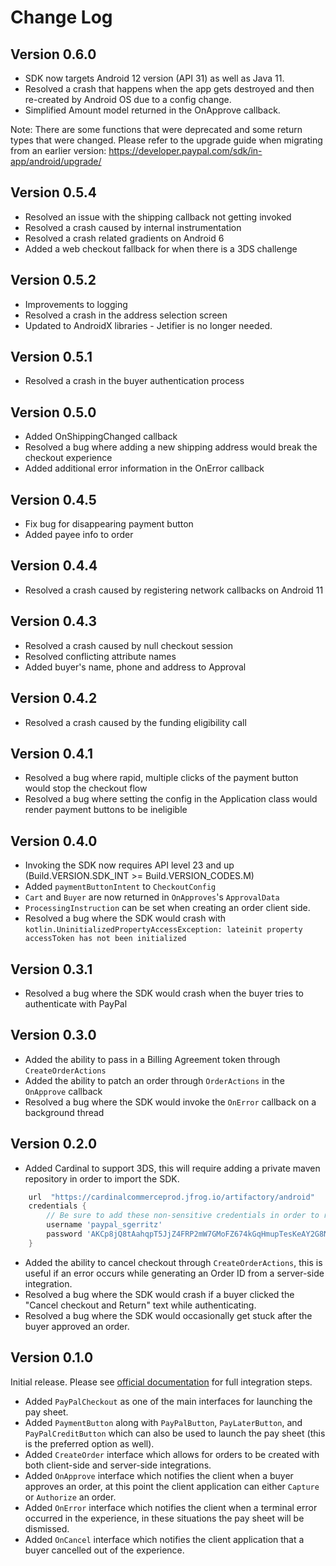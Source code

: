 # Change Log
## Version 0.6.0
* SDK now targets Android 12 version (API 31) as well as Java 11.
* Resolved a crash that happens when the app gets destroyed and then re-created by Android OS due to a config change.
* Simplified Amount model returned in the OnApprove callback.

Note: There are some functions that were deprecated and some return types that were changed. Please refer to the upgrade guide when migrating from an earlier version: https://developer.paypal.com/sdk/in-app/android/upgrade/

## Version 0.5.4
* Resolved an issue with the shipping callback not getting invoked
* Resolved a crash caused by internal instrumentation
* Resolved a crash related gradients on Android 6
* Added a web checkout fallback for when there is a 3DS challenge

## Version 0.5.2
* Improvements to logging
* Resolved a crash in the address selection screen
* Updated to AndroidX libraries - Jetifier is no longer needed.

## Version 0.5.1
* Resolved a crash in the buyer authentication process

## Version 0.5.0
* Added OnShippingChanged callback
* Resolved a bug where adding a new shipping address would break the checkout experience
* Added additional error information in the OnError callback

## Version 0.4.5
* Fix bug for disappearing payment button
* Added payee info to order

## Version 0.4.4
* Resolved a crash caused by registering network callbacks on Android 11

## Version 0.4.3
* Resolved a crash caused by null checkout session
* Resolved conflicting attribute names
* Added buyer's name, phone and address to Approval

## Version 0.4.2
* Resolved a crash caused by the funding eligibility call

## Version 0.4.1
* Resolved a bug where rapid, multiple clicks of the payment button would stop the checkout flow
* Resolved a bug where setting the config in the Application class would render payment buttons to be ineligible

## Version 0.4.0
* Invoking the SDK now requires API level 23 and up (Build.VERSION.SDK_INT >= Build.VERSION_CODES.M)
* Added `paymentButtonIntent` to `CheckoutConfig`
* `Cart` and `Buyer` are now returned in `OnApproves`'s `ApprovalData`
* `ProcessingInstruction` can be set when creating an order client side.
* Resolved a bug where the SDK would crash with `kotlin.UninitializedPropertyAccessException: lateinit property accessToken has not been initialized`

## Version 0.3.1

* Resolved a bug where the SDK would crash when the buyer tries to authenticate with PayPal

## Version 0.3.0

* Added the ability to pass in a Billing Agreement token through `CreateOrderActions`
* Added the ability to patch an order through `OrderActions` in the `OnApprove` callback
* Resolved a bug where the SDK would invoke the `OnError` callback on a background thread

## Version 0.2.0
* Added Cardinal to support 3DS, this will require adding a private maven repository in order to import the SDK.

```groovy
    url  "https://cardinalcommerceprod.jfrog.io/artifactory/android"
    credentials {
        // Be sure to add these non-sensitive credentials in order to retrieve dependencies related to the Cardinal SDK.
        username 'paypal_sgerritz'
        password 'AKCp8jQ8tAahqpT5JjZ4FRP2mW7GMoFZ674kGqHmupTesKeAY2G8NcmPKLuTxTGkKjDLRzDUQ'
    }
```

* Added the ability to cancel checkout through `CreateOrderActions`, this is useful if an error occurs while generating an Order ID from a server-side integration.
* Resolved a bug where the SDK would crash if a buyer clicked the "Cancel checkout and Return" text while authenticating.
* Resolved a bug where the SDK would occasionally get stuck after the buyer approved an order.

## Version 0.1.0
Initial release. Please see [official documentation](https://developer.paypal.com/docs/business/native-checkout/android/) for full integration steps.

* Added `PayPalCheckout` as one of the main interfaces for launching the pay sheet.
* Added `PaymentButton` along with `PayPalButton`, `PayLaterButton`, and `PayPalCreditButton` which can also be used to launch the pay sheet (this is the preferred option as well).
* Added `CreateOrder` interface which allows for orders to be created with both client-side and server-side integrations.
* Added `OnApprove` interface which notifies the client when a buyer approves an order, at this point the client application can either `Capture` or `Authorize` an order.
* Added `OnError` interface which notifies the client when a terminal error occurred in the experience, in these situations the pay sheet will be dismissed.
* Added `OnCancel` interface which notifies the client application that a buyer cancelled out of the experience.
